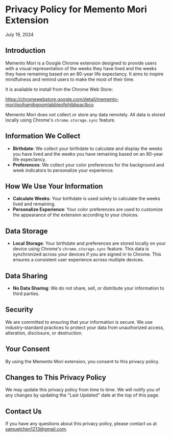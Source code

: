 # Privacy Policy for Memento Mori Extension

July 19, 2024

## Introduction

Memento Mori is a Google Chrome extension designed to provide users with a visual representation of the weeks they have lived and the weeks they have remaining based on an 80-year life expectancy. It aims to inspire mindfulness and remind users to make the most of their time.

It is available to install from the Chrome Web Store:

https://chromewebstore.google.com/detail/memento-mori/pojhamjbgoomlabbleofphjbbpaclbco

Memento Mori does not collect or store any data remotely. All data is stored locally using Chrome's `chrome.storage.sync` feature.

## Information We Collect

- **Birthdate**: We collect your birthdate to calculate and display the weeks you have lived and the weeks you have remaining based on an 80-year life expectancy.
- **Preferences**: We collect your color preferences for the background and week indicators to personalize your experience.

## How We Use Your Information

- **Calculate Weeks**: Your birthdate is used solely to calculate the weeks lived and remaining.
- **Personalize Experience**: Your color preferences are used to customize the appearance of the extension according to your choices.

## Data Storage

- **Local Storage**: Your birthdate and preferences are stored locally on your device using Chrome's `chrome.storage.sync` feature. This data is synchronized across your devices if you are signed in to Chrome. This ensures a consistent user experience across multiple devices.

## Data Sharing

- **No Data Sharing**: We do not share, sell, or distribute your information to third parties.

## Security

We are committed to ensuring that your information is secure. We use industry-standard practices to protect your data from unauthorized access, alteration, disclosure, or destruction.

## Your Consent

By using the Memento Mori extension, you consent to this privacy policy.

## Changes to This Privacy Policy

We may update this privacy policy from time to time. We will notify you of any changes by updating the "Last Updated" date at the top of this page.

## Contact Us

If you have any questions about this privacy policy, please contact us at samuelchen1213@gmail.com.

